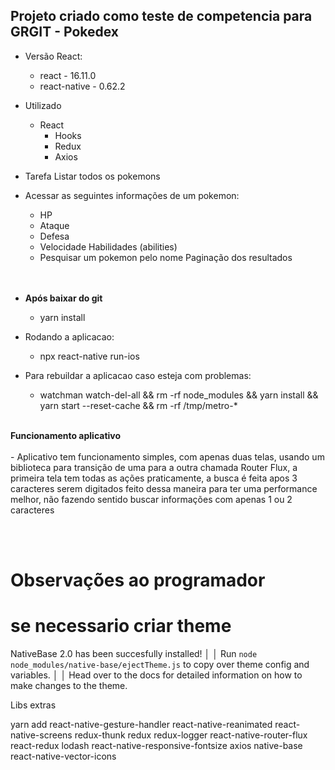 ## Projeto criado como teste de competencia para GRGIT - Pokedex
 - Versão React: </br>
   - react - 16.11.0 </br>
   - react-native - 0.62.2 </br>
 
 - Utilizado </br>
   - React </br>
     - Hooks </br>
     - Redux </br>
     - Axios </br>
   
 - Tarefa Listar todos os pokemons </br>
 - Acessar as seguintes informações de um pokemon: </Br>
    - HP </Br>
    - Ataque  </Br>
    - Defesa  </Br>
    - Velocidade Habilidades (abilities) </Br>
    - Pesquisar um pokemon pelo nome Paginação dos resultados  </Br></br></br>


 - <b>Após baixar do git </B> </Br>
    - yarn install </br>
    
  - Rodando a aplicacao:</br>
    - npx react-native run-ios

 - Para rebuildar a aplicacao caso esteja com problemas: </br>
   - watchman watch-del-all && rm -rf node_modules && yarn install && yarn start --reset-cache && rm -rf /tmp/metro-\* </br>

</br>
<b> Funcionamento aplicativo</b></br></br>
  - Aplicativo tem funcionamento simples, com apenas duas telas, usando um biblioteca para transição de uma para a outra chamada Router Flux, a primeira tela tem todas as ações praticamente, a busca é feita apos 3 caracteres serem digitados feito dessa maneira para ter uma performance melhor, não fazendo sentido buscar informações com apenas 1 ou 2 caracteres

</br></br>

# Observações ao programador
# se necessario criar theme

NativeBase 2.0 has been succesfully installed! │
│ Run `node node_modules/native-base/ejectTheme.js` to copy over theme config and variables. │
│ Head over to the docs for detailed information on how to make changes to the theme.

Libs extras

yarn add react-native-gesture-handler react-native-reanimated react-native-screens redux-thunk redux redux-logger react-native-router-flux react-redux lodash react-native-responsive-fontsize axios native-base react-native-vector-icons
